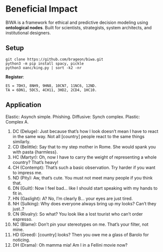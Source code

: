 # Beneficial Impact

BIWA is a framework for ethical and predictive decision modeling using **ontological nodes**. Built for scientists, strategists, system architects, and institutional designers.

<h2>Setup</h2>

```
git clone https://github.com/brageon/biwa.git
python3 -m pip install spacy, pickle
python3 oanc/king.py | sort -k2 -nr
```

**Register**:

```
ES = 7DH3, 8NH9, 9HN8, 10CN7, 11NC6, 12ND.
TA = 6DN1, 5DC5, 4CH11, 3HD2, 2CD4, 1HC10. 
```

<h2>Application</h2>

Elastic: Asynch simple. Phishing. Diffusive: Synch complex. Plastic: Complex A.

1. DC (Deluge): Just because that’s how I look doesn’t mean I have to react in the same way. Not all [country] people react to the same things similarly.
2. CD (Belittle): Say that to my step mother in Rome. She would spank you with pasta {harmless}. 
3. HC (Martyr): Oh, now I have to carry the weight of representing a whole country? That’s heavy!
4. CH (Contempt): That’s such a basic observation. Try harder if you want to impress me.
5. ND (Pity): Aw, that’s cute. You must not meet many people if you think that.
6. DN (Guilt): Now I feel bad… like I should start speaking with my hands to fit in.
7. HN (Gaslight): A? No, I’m clearly B… your eyes are just tired.
8. NH (Sulking): Why does everyone always bring up my looks? Can’t they just..?
9. CN (Rivalry): So what? You look like a lost tourist who can’t order espresso.
10. NC (Blame): Don’t pin your stereotypes on me. That’s your filter, not mine.
11. HD (Greed): [country] looks? Then you owe me a glass of Barolo for noticing.
12. DH (Drama): Oh mamma mia! Am I in a Fellini movie now?
